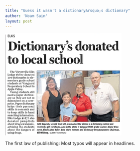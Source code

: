 ```yaml
---
title: "Guess it wasn't a dictionary&rsquo;s dictionary"
author: 'Noam Sain'
layout: post
---
```


![Dictionary's donated](/assets/2015/2015-10-dictionaries-donated.png)

The first law of publishing: Most typos will appear in headlines.
